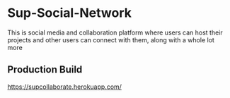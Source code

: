 # Sup-Social-Network

This is social media and collaboration platform where users can host their projects and other users can connect with them, along with a whole lot more

## Production Build
https://supcollaborate.herokuapp.com/
